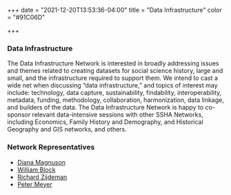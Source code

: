 +++
date = "2021-12-20T13:53:36-04:00"
title = "Data Infrastructure"
color = "#91C06D"

+++

### Data Infrastructure

The Data Infrastructure Network is interested in broadly addressing issues and themes related to creating datasets for social science history, large and small, and the infrastructure required to support them.  We intend to cast a wide net when discussing “data infrastructure,” and topics of interest may include: technology, data capture, sustainability, findability, interoperability, metadata, funding, methodology, collaboration, harmonization, data linkage, and builders of the data.  The Data Infrastructure Network is happy to co-sponsor relevant data-intensive sessions with other SSHA Networks, including Economics, Family History and Demography, and Historical Geography and GIS networks, and others.

### Network Representatives

- [Diana Magnuson](mailto:magn0031@umn.edu)  
- [William Block](mailto:block@cornell.edu)  
- [Richard Zijdeman](mailto:richard.zijdeman@iisg.nl)  
- [Peter Meyer](mailto:Meyer.Peter@bls.gov)  
